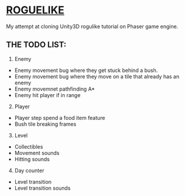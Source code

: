# [ROGUELIKE](http://margo.rlpy.eu/roguelike)
My attempt at cloning Unity3D rogulike tutorial on Phaser game engine.

## THE TODO LIST:
1. Enemy
  * Enemy movement bug where they get stuck behind a bush.
  * Enemy movement bug where they move on a tile that already has an enemy
  * Enemy movemnet pathfinding A*
  * Enemy hit player if in range
2. Player
  * Player step spend a food item feature
  * Bush tile breaking frames
3. Level
  * Collectibles
  * Movement sounds
  * Hitting sounds
4. Day counter
  * Level transition
  * Level transition sounds